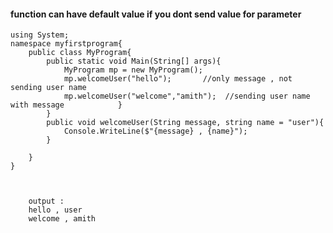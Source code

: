 #### function can have default value if you dont send value for parameter

    using System;
    namespace myfirstprogram{
        public class MyProgram{
            public static void Main(String[] args){
                MyProgram mp = new MyProgram();
                mp.welcomeUser("hello");       //only message , not sending user name
                mp.welcomeUser("welcome","amith");  //sending user name with message            }
            }
            public void welcomeUser(String message, string name = "user"){
                Console.WriteLine($"{message} , {name}");
            }

        }
    }



        output : 
        hello , user
        welcome , amith
